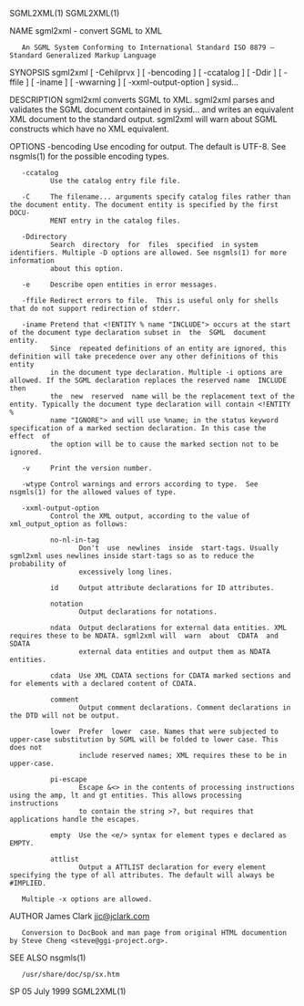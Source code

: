 SGML2XML(1)                                                                                                                            SGML2XML(1)

NAME
       sgml2xml - convert SGML to XML

       An SGML System Conforming to International Standard ISO 8879 — Standard Generalized Markup Language

SYNOPSIS
       sgml2xml [ -Cehilprvx ]  [ -bencoding ]  [ -ccatalog ]  [ -Ddir ]  [ -ffile ]  [ -iname ]  [ -wwarning ]  [ -xxml-output-option ]  sysid...

DESCRIPTION
       sgml2xml converts SGML to XML.  sgml2xml parses and validates the SGML document contained in sysid... and writes an equivalent XML document
       to the standard output. sgml2xml will warn about SGML constructs which have no XML equivalent.

OPTIONS
       -bencoding
              Use encoding for output.  The default is UTF-8. See nsgmls(1) for the possible encoding types.

       -ccatalog
              Use the catalog entry file file.

       -C     The filename... arguments specify catalog files rather than the document entity. The document entity is specified by the first DOCU‐
              MENT entry in the catalog files.

       -Ddirectory
              Search  directory  for  files  specified  in system identifiers. Multiple -D options are allowed. See nsgmls(1) for more information
              about this option.

       -e     Describe open entities in error messages.

       -ffile Redirect errors to file.  This is useful only for shells that do not support redirection of stderr.

       -iname Pretend that <!ENTITY % name "INCLUDE"> occurs at the start of the document type declaration subset in  the  SGML  document  entity.
              Since  repeated definitions of an entity are ignored, this definition will take precedence over any other definitions of this entity
              in the document type declaration. Multiple -i options are allowed. If the SGML declaration replaces the reserved name  INCLUDE  then
              the  new  reserved  name will be the replacement text of the entity. Typically the document type declaration will contain <!ENTITY %
              name "IGNORE"> and will use %name; in the status keyword specification of a marked section declaration. In this case the  effect  of
              the option will be to cause the marked section not to be ignored.

       -v     Print the version number.

       -wtype Control warnings and errors according to type.  See nsgmls(1) for the allowed values of type.

       -xxml-output-option
              Control the XML output, according to the value of xml_output_option as follows:

              no-nl-in-tag
                     Don't  use  newlines  inside  start-tags. Usually sgml2xml uses newlines inside start-tags so as to reduce the probability of
                     excessively long lines.

              id     Output attribute declarations for ID attributes.

              notation
                     Output declarations for notations.

              ndata  Output declarations for external data entities. XML requires these to be NDATA. sgml2xml will  warn  about  CDATA  and  SDATA
                     external data entities and output them as NDATA entities.

              cdata  Use XML CDATA sections for CDATA marked sections and for elements with a declared content of CDATA.

              comment
                     Output comment declarations. Comment declarations in the DTD will not be output.

              lower  Prefer  lower  case. Names that were subjected to upper-case substitution by SGML will be folded to lower case. This does not
                     include reserved names; XML requires these to be in upper-case.

              pi-escape
                     Escape &<> in the contents of processing instructions using the amp, lt and gt entities. This allows processing  instructions
                     to contain the string >?, but requires that applications handle the escapes.

              empty  Use the <e/> syntax for element types e declared as EMPTY.

              attlist
                     Output a ATTLIST declaration for every element specifying the type of all attributes. The default will always be #IMPLIED.

       Multiple -x options are allowed.

AUTHOR
       James Clark <jjc@jclark.com>

       Conversion to DocBook and man page from original HTML documention by Steve Cheng <steve@ggi-project.org>.

SEE ALSO
       nsgmls(1)

       /usr/share/doc/sp/sx.htm

SP                                                                 05 July 1999                                                        SGML2XML(1)
